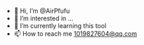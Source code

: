 - 👋 Hi, I’m @AirPfufu
- 👀 I’m interested in ...
- 🌱 I’m currently learning this tool
- 📫 How to reach me 1019827604@qq.com

<!---
AirPfufu/AirPfufu is a ✨ special ✨ repository because its `README.md` (this file) appears on your GitHub profile.
You can click the Preview link to take a look at your changes.
--->

